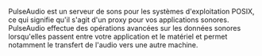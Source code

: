 PulseAudio est un serveur de sons pour les systèmes d'exploitation POSIX, ce qui signifie qu'il s'agit d'un proxy pour vos applications sonores.
PulseAudio effectue des opérations avancées sur les données sonores lorsqu'elles passent entre votre application et le matériel et permet notamment le transfert de l'audio vers une autre machine.
